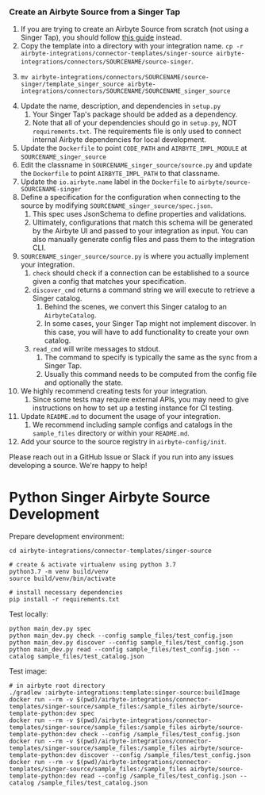 ### Create an Airbyte Source from a Singer Tap
1. If you are trying to create an Airbyte Source from scratch (not using a Singer Tap), you should follow [this guide](https://github.com/airbytehq/airbyte/blob/master/airbyte-integrations/connector-templates/python-source/README.md) instead.
1. Copy the template into a directory with your integration name. `cp -r airbyte-integrations/connector-templates/singer-source airbyte-integrations/connectors/SOURCENAME/source-singer`.
1. ```
   mv airbyte-integrations/connectors/SOURCENAME/source-singer/template_singer_source airbyte-integrations/connectors/SOURCENAME/SOURCENAME_singer_source
   ``` 
1. Update the name, description, and dependencies in `setup.py`
    1. Your Singer Tap's package should be added as a dependency.
    1. Note that all of your dependencies should go in `setup.py`, NOT `requirements.txt`. The requirements file is only used to connect internal Airbyte dependencies for local development.
1. Update the `Dockerfile` to point `CODE_PATH` and `AIRBYTE_IMPL_MODULE` at `SOURCENAME_singer_source`
1. Edit the classname in `SOURCENAME_singer_source/source.py` and update the `Dockerfile` to point `AIRBYTE_IMPL_PATH` to that classname. 
1. Update the `io.airbyte.name` label in the `Dockerfile` to `airbyte/source-SOURCENAME-singer`
1. Define a specification for the configuration when connecting to the source by modifying `SOURCENAME_singer_source/spec.json`.
    1. This spec uses JsonSchema to define properties and validations.
    1. Ultimately, configurations that match this schema will be generated by the Airbyte UI and passed to your integration as input. You can also manually generate config files and pass them to the integration CLI.
1. `SOURCENAME_singer_source/source.py` is where you actually implement your integration.
    1. `check` should check if a connection can be established to a source given a config that matches your specification.
    1. `discover_cmd` returns a command string we will execute to retrieve a Singer catalog.
        1. Behind the scenes, we convert this Singer catalog to an `AirbyteCatalog`. 
        1. In some cases, your Singer Tap might not implement discover. In this case, you will have to add functionality to create your own catalog.
    1. `read_cmd` will write messages to stdout. 
        1. The command to specify is typically the same as the sync from a Singer Tap.
        1. Usually this command needs to be computed from the config file and optionally the state.
1. We highly recommend creating tests for your integration. 
    1. Since some tests may require external APIs, you may need to give instructions on how to set up a testing instance for CI testing.
1. Update `README.md` to document the usage of your integration. 
    1. We recommend including sample configs and catalogs in the `sample_files` directory or within your `README.md`.
1. Add your source to the source registry in `airbyte-config/init`.

Please reach out in a GitHub Issue or Slack if you run into any issues developing a source. We're happy to help!

# Python Singer Airbyte Source Development

Prepare development environment:
```
cd airbyte-integrations/connector-templates/singer-source

# create & activate virtualenv using python 3.7
python3.7 -m venv build/venv
source build/venv/bin/activate

# install necessary dependencies
pip install -r requirements.txt
```

Test locally:
```
python main_dev.py spec
python main_dev.py check --config sample_files/test_config.json
python main_dev.py discover --config sample_files/test_config.json
python main_dev.py read --config sample_files/test_config.json --catalog sample_files/test_catalog.json
```

Test image:
```
# in airbyte root directory
./gradlew :airbyte-integrations:template:singer-source:buildImage
docker run --rm -v $(pwd)/airbyte-integrations/connector-templates/singer-source/sample_files:/sample_files airbyte/source-template-python:dev spec
docker run --rm -v $(pwd)/airbyte-integrations/connector-templates/singer-source/sample_files:/sample_files airbyte/source-template-python:dev check --config /sample_files/test_config.json
docker run --rm -v $(pwd)/airbyte-integrations/connector-templates/singer-source/sample_files:/sample_files airbyte/source-template-python:dev discover --config /sample_files/test_config.json
docker run --rm -v $(pwd)/airbyte-integrations/connector-templates/singer-source/sample_files:/sample_files airbyte/source-template-python:dev read --config /sample_files/test_config.json --catalog /sample_files/test_catalog.json
```
